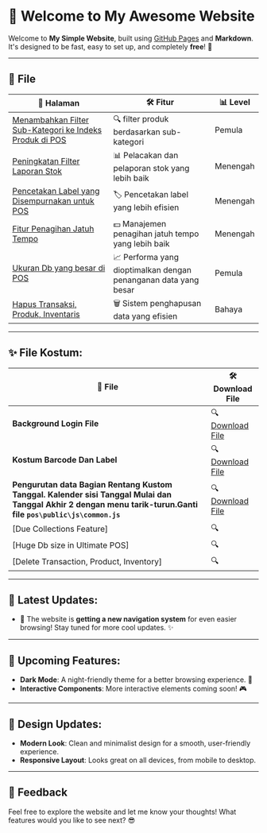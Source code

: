 # 🚀 Welcome to My Awesome Website

Welcome to **My Simple Website**, built using [GitHub Pages](https://pages.github.com/) and **Markdown**. It's designed to be fast, easy to set up, and completely **free**! 🚀

---

## 📍 File

| 📑 **Halaman**                                        | 🛠 **Fitur**                              | 📊 **Level**                              |
|---------------------------------------------------|---------------------------------------------|---------------------------------------------|
| [Menambahkan Filter Sub-Kategori ke Indeks Produk di POS](1.md) | 🔍 filter produk berdasarkan sub-kategori        | Pemula |
| [Peningkatan Filter Laporan Stok](2.md)           | 📊 Pelacakan dan pelaporan stok yang lebih baik   | Menengah |
| [Pencetakan Label yang Disempurnakan untuk POS](3.md)  | 🏷️ Pencetakan label yang lebih efisien          | Menengah |
| [Fitur Penagihan Jatuh Tempo](4.md)                   | 💵 Manajemen penagihan jatuh tempo yang lebih baik    | Menengah |
| [Ukuran Db yang besar di POS​](5.md)                   | 📈 Performa yang dioptimalkan dengan penanganan data yang besar    | Pemula |
| [Hapus Transaksi, Produk, Inventaris](6.md)     | 🗑️ Sistem penghapusan data yang efisien          | Bahaya | 

---

## ✨ File Kostum:
| 📑 **File**                                        | 🛠 **Download File**                              |
|---------------------------------------------------|---------------------------------------------|
| **Background Login File** | 🔍 [Download File](https://drive.google.com/file/d/1LWjHGvmYsvEbsMq-6U64RnvT_qFaFc6w/view?usp=sharing)|
| **Kostum Barcode Dan Label**          | 🔍 [Download File](https://drive.google.com/file/d/1KYcL6IuSWVZDR-figEbOIxSijf6cnlGn/view?usp=sharing)|
| **Pengurutan data Bagian Rentang Kustom Tanggal. Kalender sisi Tanggal Mulai dan Tanggal Akhir 2 dengan menu tarik-turun.Ganti file `pos\public\js\common.js`**  | 🔍  [Download File](https://drive.google.com/drive/folders/1k-fc5hVEOqwfDb-qdO4Y8h006XR7jA4j?usp=drive_link)      |
| [Due Collections Feature]                | 🔍   |
| [Huge Db size in Ultimate POS​]                  | 🔍    |
| [Delete Transaction, Product, Inventory]     | 🔍        |

---

## 📰 Latest Updates:

- 🚀 The website is **getting a new navigation system** for even easier browsing! Stay tuned for more cool updates. ✨

---

## 🌟 Upcoming Features:
- **Dark Mode**: A night-friendly theme for a better browsing experience. 🌙
- **Interactive Components**: More interactive elements coming soon! 🎮

---

## 🎨 Design Updates:
- **Modern Look**: Clean and minimalist design for a smooth, user-friendly experience.
- **Responsive Layout**: Looks great on all devices, from mobile to desktop.

---

## 💬 Feedback

Feel free to explore the website and let me know your thoughts! What features would you like to see next? 😎
